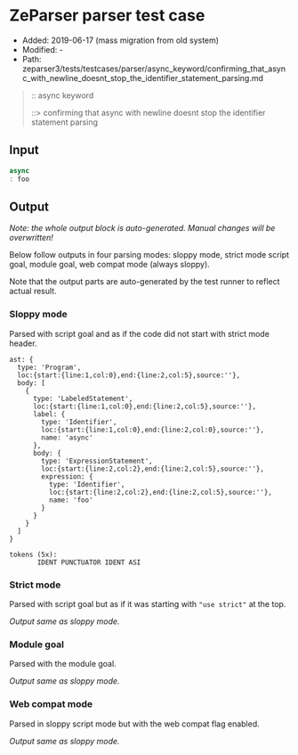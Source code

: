 # ZeParser parser test case

- Added: 2019-06-17 (mass migration from old system)
- Modified: -
- Path: zeparser3/tests/testcases/parser/async_keyword/confirming_that_async_with_newline_doesnt_stop_the_identifier_statement_parsing.md

> :: async keyword
>
> ::> confirming that async with newline doesnt stop the identifier statement parsing

## Input

`````js
async
: foo
`````

## Output

_Note: the whole output block is auto-generated. Manual changes will be overwritten!_

Below follow outputs in four parsing modes: sloppy mode, strict mode script goal, module goal, web compat mode (always sloppy).

Note that the output parts are auto-generated by the test runner to reflect actual result.

### Sloppy mode

Parsed with script goal and as if the code did not start with strict mode header.

`````
ast: {
  type: 'Program',
  loc:{start:{line:1,col:0},end:{line:2,col:5},source:''},
  body: [
    {
      type: 'LabeledStatement',
      loc:{start:{line:1,col:0},end:{line:2,col:5},source:''},
      label: {
        type: 'Identifier',
        loc:{start:{line:1,col:0},end:{line:2,col:0},source:''},
        name: 'async'
      },
      body: {
        type: 'ExpressionStatement',
        loc:{start:{line:2,col:2},end:{line:2,col:5},source:''},
        expression: {
          type: 'Identifier',
          loc:{start:{line:2,col:2},end:{line:2,col:5},source:''},
          name: 'foo'
        }
      }
    }
  ]
}

tokens (5x):
       IDENT PUNCTUATOR IDENT ASI
`````

### Strict mode

Parsed with script goal but as if it was starting with `"use strict"` at the top.

_Output same as sloppy mode._

### Module goal

Parsed with the module goal.

_Output same as sloppy mode._

### Web compat mode

Parsed in sloppy script mode but with the web compat flag enabled.

_Output same as sloppy mode._
